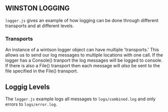 


## WINSTON LOGGING

`logger.js` gives an example of how logging can be done through different
transports and at different levels.

### Transports

An instance of a wintson logger object can have multiple 'transports.'
This allows us to send our log messages to multiple locations with one call.
If the logger has a Console() tranport the log messages will be logged to console.
If there is also a File() transport then each message will *also* be sent to the file specified in the File() transport.

## Loggig Levels

The `logger.js` example logs all messages to `logs/combined.log` and only errors
to `logs/error.log`.
